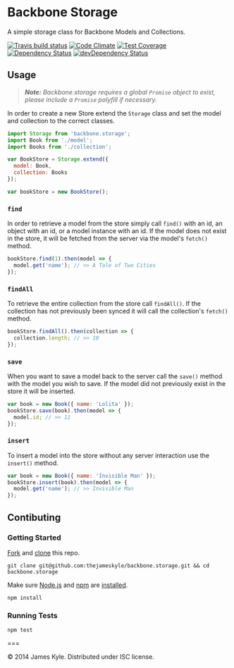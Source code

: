 # Backbone Storage

A simple storage class for Backbone Models and Collections.

[![Travis build status](http://img.shields.io/travis/thejameskyle/backbone.storage.svg?style=flat)](https://travis-ci.org/thejameskyle/backbone.storage)
[![Code Climate](https://codeclimate.com/github/thejameskyle/backbone.storage/badges/gpa.svg)](https://codeclimate.com/github/thejameskyle/backbone.storage)
[![Test Coverage](https://codeclimate.com/github/thejameskyle/backbone.storage/badges/coverage.svg)](https://codeclimate.com/github/thejameskyle/backbone.storage)
[![Dependency Status](https://david-dm.org/thejameskyle/backbone.storage.svg)](https://david-dm.org/thejameskyle/backbone.storage)
[![devDependency Status](https://david-dm.org/thejameskyle/backbone.storage/dev-status.svg)](https://david-dm.org/thejameskyle/backbone.storage#info=devDependencies)

## Usage

> _**Note:** Backbone.storage requires a global `Promise` object to
> exist, please include a `Promise` polyfill if necessary._

In order to create a new Store extend the `Storage` class and set the model and
collection to the correct classes.

```js
import Storage from 'backbone.storage';
import Book from './model';
import Books from './collection';

var BookStore = Storage.extend({
  model: Book,
  collection: Books
});

var bookStore = new BookStore();
```

### `find`

In order to retrieve a model from the store simply call `find()` with an id,
an object with an id, or a model instance with an id. If the model does not
exist in the store, it will be fetched from the server via the model's `fetch()` method.

```js
bookStore.find(1).then(model => {
  model.get('name'); // >> A Tale of Two Cities
});
```

### `findAll`

To retrieve the entire collection from the store call `findAll()`. If the
collection has not previously been synced it will call the collection's
`fetch()` method.

```js
bookStore.findAll().then(collection => {
  collection.length; // >> 10
});
```

### `save`

When you want to save a model back to the server call the `save()` method with
the model you wish to save. If the model did not previously exist in the store
it will be inserted.

```js
var book = new Book({ name: 'Lolita' });
bookStore.save(book).then(model => {
  model.id; // >> 11
});
```

### `insert`

To insert a model into the store without any server interaction use the
`insert()` method.

```js
var book = new Book({ name: 'Invisible Man' });
bookStore.insert(book).then(model => {
  model.get('name'); // >> Invisible Man
});
```

## Contibuting

### Getting Started

[Fork](https://help.github.com/articles/fork-a-repo/) and
[clone](http://git-scm.com/docs/git-clone) this repo.

```
git clone git@github.com:thejameskyle/backbone.storage.git && cd backbone.storage
```

Make sure [Node.js](http://nodejs.org/) and [npm](https://www.npmjs.org/) are
[installed](http://nodejs.org/download/).

```
npm install
```

### Running Tests

```
npm test
```

===

© 2014 James Kyle. Distributed under ISC license.
